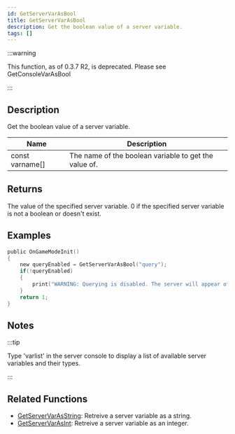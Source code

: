 ```yaml
---
id: GetServerVarAsBool
title: GetServerVarAsBool
description: Get the boolean value of a server variable.
tags: []
---
```


:::warning

This function, as of 0.3.7 R2, is deprecated. Please see GetConsoleVarAsBool

:::

## Description

Get the boolean value of a server variable.

| Name            | Description                                           |
| --------------- | ----------------------------------------------------- |
| const varname[] | The name of the boolean variable to get the value of. |

## Returns

The value of the specified server variable. 0 if the specified server variable is not a boolean or doesn't exist.

## Examples

```c
public OnGameModeInit()
{
    new queryEnabled = GetServerVarAsBool("query");
    if(!queryEnabled)
    {
        print("WARNING: Querying is disabled. The server will appear offline in the server browser.");
    }
    return 1;
}
```

## Notes

:::tip

Type 'varlist' in the server console to display a list of available server variables and their types.

:::

## Related Functions

- [GetServerVarAsString](../functions/GetServerVarAsString.md): Retreive a server variable as a string.
- [GetServerVarAsInt](../functions/GetServerVarAsInt.md): Retreive a server variable as an integer.
